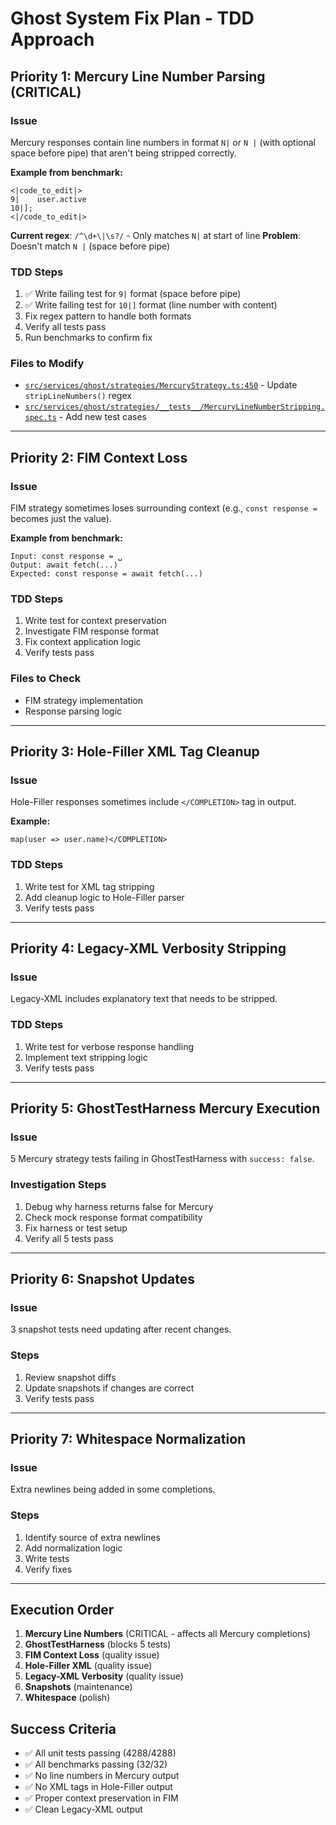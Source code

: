 # Ghost System Fix Plan - TDD Approach

## Priority 1: Mercury Line Number Parsing (CRITICAL)

### Issue

Mercury responses contain line numbers in format `N|` or `N |` (with optional space before pipe) that aren't being stripped correctly.

**Example from benchmark:**

```
<|code_to_edit|>
9|    user.active
10|];
<|/code_to_edit|>
```

**Current regex**: `/^\d+\|\s?/` - Only matches `N|` at start of line
**Problem**: Doesn't match `N |` (space before pipe)

### TDD Steps

1. ✅ Write failing test for `9|` format (space before pipe)
2. ✅ Write failing test for `10|]` format (line number with content)
3. Fix regex pattern to handle both formats
4. Verify all tests pass
5. Run benchmarks to confirm fix

### Files to Modify

- [`src/services/ghost/strategies/MercuryStrategy.ts:450`](src/services/ghost/strategies/MercuryStrategy.ts:450) - Update `stripLineNumbers()` regex
- [`src/services/ghost/strategies/__tests__/MercuryLineNumberStripping.spec.ts`](src/services/ghost/strategies/__tests__/MercuryLineNumberStripping.spec.ts) - Add new test cases

---

## Priority 2: FIM Context Loss

### Issue

FIM strategy sometimes loses surrounding context (e.g., `const response =` becomes just the value).

**Example from benchmark:**

```
Input: const response = ␣
Output: await fetch(...)
Expected: const response = await fetch(...)
```

### TDD Steps

1. Write test for context preservation
2. Investigate FIM response format
3. Fix context application logic
4. Verify tests pass

### Files to Check

- FIM strategy implementation
- Response parsing logic

---

## Priority 3: Hole-Filler XML Tag Cleanup

### Issue

Hole-Filler responses sometimes include `</COMPLETION>` tag in output.

**Example:**

```
map(user => user.name)</COMPLETION>
```

### TDD Steps

1. Write test for XML tag stripping
2. Add cleanup logic to Hole-Filler parser
3. Verify tests pass

---

## Priority 4: Legacy-XML Verbosity Stripping

### Issue

Legacy-XML includes explanatory text that needs to be stripped.

### TDD Steps

1. Write test for verbose response handling
2. Implement text stripping logic
3. Verify tests pass

---

## Priority 5: GhostTestHarness Mercury Execution

### Issue

5 Mercury strategy tests failing in GhostTestHarness with `success: false`.

### Investigation Steps

1. Debug why harness returns false for Mercury
2. Check mock response format compatibility
3. Fix harness or test setup
4. Verify all 5 tests pass

---

## Priority 6: Snapshot Updates

### Issue

3 snapshot tests need updating after recent changes.

### Steps

1. Review snapshot diffs
2. Update snapshots if changes are correct
3. Verify tests pass

---

## Priority 7: Whitespace Normalization

### Issue

Extra newlines being added in some completions.

### Steps

1. Identify source of extra newlines
2. Add normalization logic
3. Write tests
4. Verify fixes

---

## Execution Order

1. **Mercury Line Numbers** (CRITICAL - affects all Mercury completions)
2. **GhostTestHarness** (blocks 5 tests)
3. **FIM Context Loss** (quality issue)
4. **Hole-Filler XML** (quality issue)
5. **Legacy-XML Verbosity** (quality issue)
6. **Snapshots** (maintenance)
7. **Whitespace** (polish)

## Success Criteria

- ✅ All unit tests passing (4288/4288)
- ✅ All benchmarks passing (32/32)
- ✅ No line numbers in Mercury output
- ✅ No XML tags in Hole-Filler output
- ✅ Proper context preservation in FIM
- ✅ Clean Legacy-XML output
